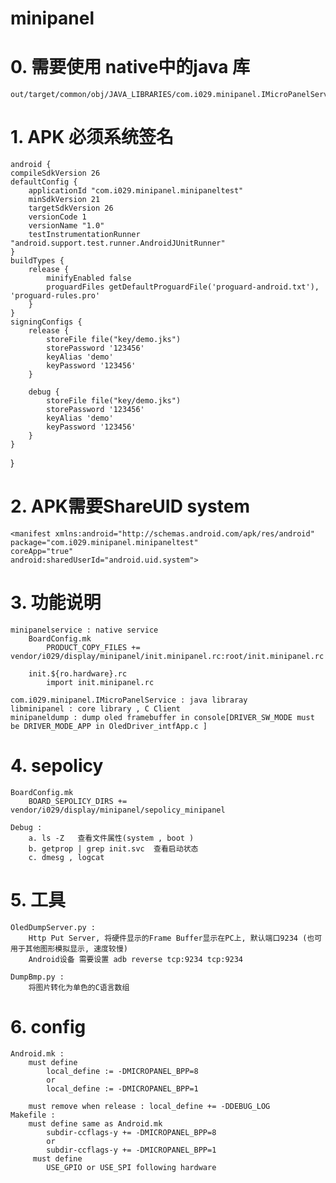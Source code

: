 # minipanel
# 0. 需要使用 native中的java 库
	out/target/common/obj/JAVA_LIBRARIES/com.i029.minipanel.IMicroPanelService_intermediates/javalib.jar
# 1. APK 必须系统签名
	android {
    compileSdkVersion 26
    defaultConfig {
        applicationId "com.i029.minipanel.minipaneltest"
        minSdkVersion 21
        targetSdkVersion 26
        versionCode 1
        versionName "1.0"
        testInstrumentationRunner "android.support.test.runner.AndroidJUnitRunner"
    }
    buildTypes {
        release {
            minifyEnabled false
            proguardFiles getDefaultProguardFile('proguard-android.txt'), 'proguard-rules.pro'
        }
    }
    signingConfigs {
        release {
            storeFile file("key/demo.jks")
            storePassword '123456'
            keyAlias 'demo'
            keyPassword '123456'
        }

        debug {
            storeFile file("key/demo.jks")
            storePassword '123456'
            keyAlias 'demo'
            keyPassword '123456'
        }
    }
}

# 2. APK需要ShareUID system
	<manifest xmlns:android="http://schemas.android.com/apk/res/android"
    package="com.i029.minipanel.minipaneltest"
    coreApp="true"
    android:sharedUserId="android.uid.system">

# 3. 功能说明
	minipanelservice : native service
		BoardConfig.mk
			PRODUCT_COPY_FILES += vendor/i029/display/minipanel/init.minipanel.rc:root/init.minipanel.rc

		init.${ro.hardware}.rc
			import init.minipanel.rc

	com.i029.minipanel.IMicroPanelService : java libraray
	libminipanel : core library , C Client 
	minipaneldump : dump oled framebuffer in console[DRIVER_SW_MODE must be DRIVER_MODE_APP in OledDriver_intfApp.c ]

# 4. sepolicy
	BoardConfig.mk
		BOARD_SEPOLICY_DIRS += vendor/i029/display/minipanel/sepolicy_minipanel

	Debug :
		a. ls -Z   查看文件属性(system , boot )
		b. getprop | grep init.svc  查看启动状态
		c. dmesg , logcat

# 5. 工具
	OledDumpServer.py :
		Http Put Server, 将硬件显示的Frame Buffer显示在PC上, 默认端口9234 (也可用于其他图形模拟显示, 速度较慢)
		Android设备 需要设置 adb reverse tcp:9234 tcp:9234
		
	DumpBmp.py :
		将图片转化为单色的C语言数组

# 6. config
	Android.mk : 
		must define 
			local_define := -DMICROPANEL_BPP=8
			or
			local_define := -DMICROPANEL_BPP=1
		
		must remove when release : local_define += -DDEBUG_LOG
	Makefile :
		must define same as Android.mk
			subdir-ccflags-y += -DMICROPANEL_BPP=8
			or
			subdir-ccflags-y += -DMICROPANEL_BPP=1
		 must define 
			USE_GPIO or USE_SPI following hardware
			

